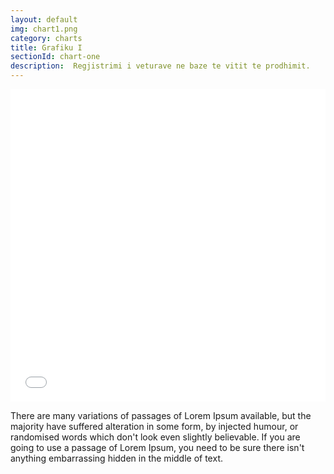```yaml
---
layout: default
img: chart1.png
category: charts
title: Grafiku I
sectionId: chart-one
description:  Regjistrimi i veturave ne baze te vitit te prodhimit. 
---
```


<div> 
<iframe class="highcharts-iframe" src="//cloud.highcharts.com/embed/eqejez" style="border: 0; width: 100%; height: 500px">&nbsp;</iframe></div>	
<p class="lead">There are many variations of passages of Lorem Ipsum available, but the majority have suffered alteration in some form, by injected humour, or randomised words which don't look even slightly believable. If you are going to use a passage of Lorem Ipsum, you need to be sure there isn't anything embarrassing hidden in the middle of text. </p>
